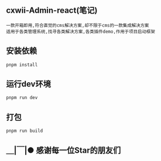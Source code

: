 ## cxwii-Admin-react(笔记)
```
一款开箱即用,符合直觉的cms解决方案,却不限于cms的一款集成解决方案
适用于各类管理系统,找寻各类解决方案,各类插件demo,作用于项目启动框架
```

## 安装依赖
```
pnpm install
```

## 运行dev环境
```
pnpm run dev
```

## 打包
```
pnpm run build
```

## ＿|￣|● 感谢每一位Star的朋友们